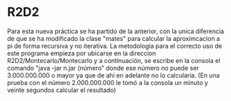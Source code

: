 # R2D2

Para esta nueva práctica se ha partido de la anterior, con la unica diferencia de que se ha modificado la clase "mates" para calcular la aproximcacion a pi de forma recursiva y no iterativa. 
La metodología para el correcto uso de este programa empieza por ubicarse en la direccion R2D2/Montecarlo/Montecarlo y a continuación, se escribe en la consola el comando "java -jar n.jar (número" donde ese número no puede ser 3.000.000.000 o mayor ya que de ahi en adelante no lo calcularía.
(En una prueba con el número 2.000.000.000 le tomó a la consola un minuto y veinte segundos calcular el resultado)
